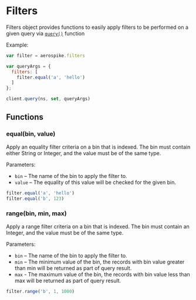 # Filters

Filters object provides functions to easily apply filters to be performed on a given query via [`query()`](client.md#query)
function

Example:

```js
var filter = aerospike.filters

var queryArgs = {
  filters: [
    filter.equal('a', 'hello')
  ]
};

client.query(ns, set, queryArgs)
```

<a name="Functions"></a>
## Functions

<!--
################################################################################
equal()
################################################################################
-->
<a name="equal"></a>

### equal(bin, value)

Apply an equality filter criteria on a bin that is indexed. The bin must contain either String or Integer,
and the value must be of the same type.

Parameters:

- `bin`         – The name of the bin to apply the filter to.
- `value`       – The equality of this value will be checked for the given bin.

```js
filter.equal('a', 'hello')
filter.equal('b', 123)
```

<!--
################################################################################
range()
################################################################################
-->
<a name="range"></a>

### range(bin, min, max)

Apply a range filter criteria on a bin that is indexed. The bin must contain an Integer,
and the value must be of the same type.

Parameters:

- `bin`         – The name of the bin to apply the filter to.
- `min`         – The minimum value of the bin, the records with bin value greater than
				  min will be returned as part of query result.
- `max`			- The maximum value of the bin, the records with bin value less than max
				  will be returned as part of query result.
```js
filter.range('b', 1, 1000)
```



